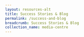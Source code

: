 ```yaml
---
layout: resources-alt
title: Success Stories & Blog
permalink: /success-and-blog
breadcrumb: Success Stories & Blog
collection_name: media-centre
---
```

